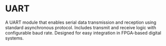 # UART
A UART module that enables serial data transmission and reception using standard asynchronous protocol. Includes transmit and receive logic with configurable baud rate. Designed for easy integration in FPGA-based digital systems.
